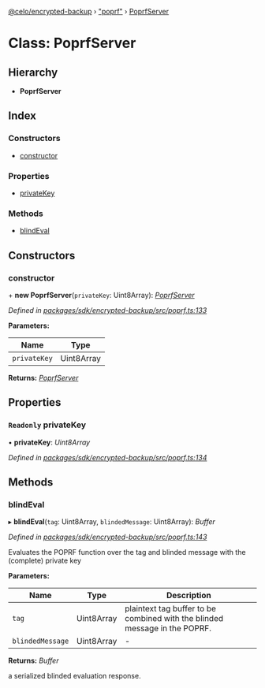 [@celo/encrypted-backup](../README.md) › ["poprf"](../modules/_poprf_.md) › [PoprfServer](_poprf_.poprfserver.md)

# Class: PoprfServer

## Hierarchy

* **PoprfServer**

## Index

### Constructors

* [constructor](_poprf_.poprfserver.md#constructor)

### Properties

* [privateKey](_poprf_.poprfserver.md#readonly-privatekey)

### Methods

* [blindEval](_poprf_.poprfserver.md#blindeval)

## Constructors

###  constructor

\+ **new PoprfServer**(`privateKey`: Uint8Array): *[PoprfServer](_poprf_.poprfserver.md)*

*Defined in [packages/sdk/encrypted-backup/src/poprf.ts:133](https://github.com/celo-org/celo-monorepo/blob/master/packages/sdk/encrypted-backup/src/poprf.ts#L133)*

**Parameters:**

Name | Type |
------ | ------ |
`privateKey` | Uint8Array |

**Returns:** *[PoprfServer](_poprf_.poprfserver.md)*

## Properties

### `Readonly` privateKey

• **privateKey**: *Uint8Array*

*Defined in [packages/sdk/encrypted-backup/src/poprf.ts:134](https://github.com/celo-org/celo-monorepo/blob/master/packages/sdk/encrypted-backup/src/poprf.ts#L134)*

## Methods

###  blindEval

▸ **blindEval**(`tag`: Uint8Array, `blindedMessage`: Uint8Array): *Buffer*

*Defined in [packages/sdk/encrypted-backup/src/poprf.ts:143](https://github.com/celo-org/celo-monorepo/blob/master/packages/sdk/encrypted-backup/src/poprf.ts#L143)*

Evaluates the POPRF function over the tag and blinded message with the (complete) private key

**Parameters:**

Name | Type | Description |
------ | ------ | ------ |
`tag` | Uint8Array | plaintext tag buffer to be combined with the blinded message in the POPRF.  |
`blindedMessage` | Uint8Array | - |

**Returns:** *Buffer*

a serialized blinded evaluation response.
